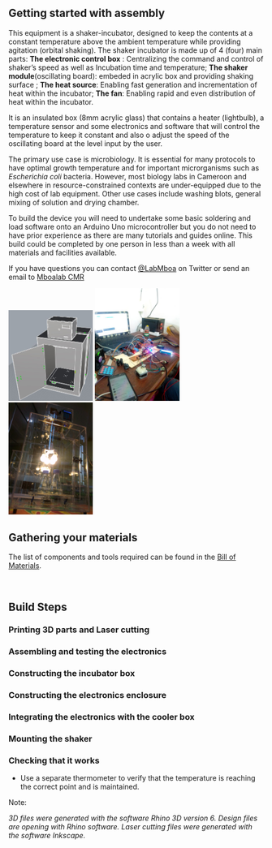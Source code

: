 ## Getting started with assembly

This equipment is a shaker-incubator, designed to keep the contents at a constant temperature above the ambient temperature while providing agitation (orbital shaking). The shaker incubator is made up of 4 (four) main parts: 
**The electronic control box** : Centralizing the command and control of shaker’s speed as well as Incubation time and temperature;
**The shaker module**(oscillating board): embeded in acrylic box and providing shaking surface ; 
**The heat source**: Enabling fast generation and incrementation of heat within the incubator;
**The fan**: Enabling rapid and even distribution of heat within the incubator.

It is an insulated box (8mm acrylic glass) that contains a heater (lightbulb), a temperature sensor and some electronics and software that will control the temperature to keep it constant and also o adjust the speed of the oscillating board at the level input by the user. 

The primary use case is microbiology. It is essential for many protocols to have optimal growth temperature and for important microrganisms such as _Escherichia coli_ bacteria. However, most biology labs in Cameroon and elsewhere in resource-constrained contexts are under-equipped due to the high cost of lab equipment. Other use cases include washing blots, general mixing of solution and drying chamber.

To build the device you will need to undertake some basic soldering and load software onto an Arduino Uno microcontroller but you do not need to have prior experience as there are many tutorials and guides online. This build could be completed by one person in less than a week with all materials and facilities available.

If you have questions you can contact [@LabMboa](https://twitter.com/labmboa?lang=en) on Twitter or send an email to [Mboalab CMR](mboalab@gmail.com)

<img src="https://github.com/Mboalab/Shaker-Incubator/blob/main/Documentation/Images/Shaker_Incubator_3D_Display0.jpeg" width="33%"/> <img src="https://github.com/Mboalab/Shaker-Incubator/blob/main/Documentation/Images/Shaker_Incubator_Electric%20wirering_assembly_Display.jpeg" width="33%"/> <img src="https://github.com/Mboalab/Shaker-Incubator/blob/main/Documentation/Images/Shaker_Incubator_Front_2.jpg" width="33%"/> 
<br>

## Gathering your materials

The list of components and tools required can be found in the [Bill of Materials](https://github.com/Mboalab/Shaker-Incubator/blob/main/Hardware/BOM/BOM.md). 

<br>


## Build Steps

### Printing 3D parts and Laser cutting

### Assembling and testing the electronics

### Constructing the incubator box

### Constructing the electronics enclosure

### Integrating the electronics with the cooler box

### Mounting the shaker

### Checking that it works

 - Use a separate thermometer to verify that the temperature is reaching the correct point and is maintained.

Note: 

*3D files were generated with the software Rhino 3D version 6. Design files are opening with Rhino software.
Laser cutting files were generated with the software Inkscape.*


